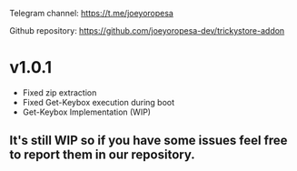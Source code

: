 Telegram channel:
https://t.me/joeyoropesa

Github repository:
https://github.com/joeyoropesa-dev/trickystore-addon

# v1.0.1

- Fixed zip extraction
- Fixed Get-Keybox execution during boot
- Get-Keybox Implementation (WIP)

## It's still WIP so if you have some issues feel free to report them in our repository.
